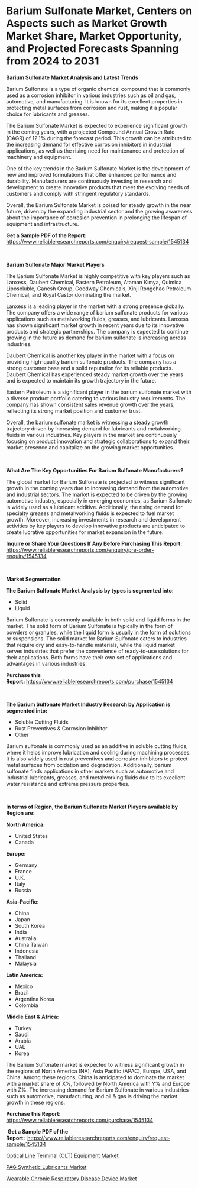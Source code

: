 <p><h1>Barium Sulfonate Market, Centers on Aspects such as Market Growth Market Share, Market Opportunity, and Projected Forecasts Spanning from 2024 to 2031</h1></p><p><strong>Barium Sulfonate Market Analysis and Latest Trends</strong></p>
<p><p>Barium Sulfonate is a type of organic chemical compound that is commonly used as a corrosion inhibitor in various industries such as oil and gas, automotive, and manufacturing. It is known for its excellent properties in protecting metal surfaces from corrosion and rust, making it a popular choice for lubricants and greases.</p><p>The Barium Sulfonate Market is expected to experience significant growth in the coming years, with a projected Compound Annual Growth Rate (CAGR) of 12.1% during the forecast period. This growth can be attributed to the increasing demand for effective corrosion inhibitors in industrial applications, as well as the rising need for maintenance and protection of machinery and equipment.</p><p>One of the key trends in the Barium Sulfonate Market is the development of new and improved formulations that offer enhanced performance and durability. Manufacturers are continuously investing in research and development to create innovative products that meet the evolving needs of customers and comply with stringent regulatory standards.</p><p>Overall, the Barium Sulfonate Market is poised for steady growth in the near future, driven by the expanding industrial sector and the growing awareness about the importance of corrosion prevention in prolonging the lifespan of equipment and infrastructure.</p></p>
<p><strong>Get a Sample PDF of the Report:&nbsp;</strong> <a href="https://www.reliableresearchreports.com/enquiry/request-sample/1545134">https://www.reliableresearchreports.com/enquiry/request-sample/1545134</a></p>
<p>&nbsp;</p>
<p><strong>Barium Sulfonate Major Market Players</strong></p>
<p><p>The Barium Sulfonate Market is highly competitive with key players such as Lanxess, Daubert Chemical, Eastern Petroleum, Ataman Kimya, Química Liposoluble, Ganesh Group, Goodway Chemicals, Xinji Rongchao Petroleum Chemical, and Royal Castor dominating the market. </p><p>Lanxess is a leading player in the market with a strong presence globally. The company offers a wide range of barium sulfonate products for various applications such as metalworking fluids, greases, and lubricants. Lanxess has shown significant market growth in recent years due to its innovative products and strategic partnerships. The company is expected to continue growing in the future as demand for barium sulfonate is increasing across industries.</p><p>Daubert Chemical is another key player in the market with a focus on providing high-quality barium sulfonate products. The company has a strong customer base and a solid reputation for its reliable products. Daubert Chemical has experienced steady market growth over the years and is expected to maintain its growth trajectory in the future.</p><p>Eastern Petroleum is a significant player in the barium sulfonate market with a diverse product portfolio catering to various industry requirements. The company has shown consistent sales revenue growth over the years, reflecting its strong market position and customer trust.</p><p>Overall, the barium sulfonate market is witnessing a steady growth trajectory driven by increasing demand for lubricants and metalworking fluids in various industries. Key players in the market are continuously focusing on product innovation and strategic collaborations to expand their market presence and capitalize on the growing market opportunities.</p></p>
<p>&nbsp;</p>
<p><strong>What Are The Key Opportunities For Barium Sulfonate Manufacturers?</strong></p>
<p><p>The global market for Barium Sulfonate is projected to witness significant growth in the coming years due to increasing demand from the automotive and industrial sectors. The market is expected to be driven by the growing automotive industry, especially in emerging economies, as Barium Sulfonate is widely used as a lubricant additive. Additionally, the rising demand for specialty greases and metalworking fluids is expected to fuel market growth. Moreover, increasing investments in research and development activities by key players to develop innovative products are anticipated to create lucrative opportunities for market expansion in the future.</p></p>
<p><strong>Inquire or Share Your Questions If Any Before Purchasing This Report:</strong> <a href="https://www.reliableresearchreports.com/enquiry/pre-order-enquiry/1545134">https://www.reliableresearchreports.com/enquiry/pre-order-enquiry/1545134</a></p>
<p>&nbsp;</p>
<p><strong>Market Segmentation</strong></p>
<p><strong>The Barium Sulfonate Market Analysis by types is segmented into:</strong></p>
<p><ul><li>Solid</li><li>Liquid</li></ul></p>
<p><p>Barium Sulfonate is commonly available in both solid and liquid forms in the market. The solid form of Barium Sulfonate is typically in the form of powders or granules, while the liquid form is usually in the form of solutions or suspensions. The solid market for Barium Sulfonate caters to industries that require dry and easy-to-handle materials, while the liquid market serves industries that prefer the convenience of ready-to-use solutions for their applications. Both forms have their own set of applications and advantages in various industries.</p></p>
<p><strong>Purchase this Report:&nbsp;</strong><a href="https://www.reliableresearchreports.com/purchase/1545134">https://www.reliableresearchreports.com/purchase/1545134</a></p>
<p>&nbsp;</p>
<p><strong>The Barium Sulfonate Market Industry Research by Application is segmented into:</strong></p>
<p><ul><li>Soluble Cutting Fluids</li><li>Rust Preventives & Corrosion Inhibitor</li><li>Other</li></ul></p>
<p><p>Barium sulfonate is commonly used as an additive in soluble cutting fluids, where it helps improve lubrication and cooling during machining processes. It is also widely used in rust preventives and corrosion inhibitors to protect metal surfaces from oxidation and degradation. Additionally, barium sulfonate finds applications in other markets such as automotive and industrial lubricants, greases, and metalworking fluids due to its excellent water resistance and extreme pressure properties.</p></p>
<p>&nbsp;</p>
<p><strong>In terms of Region, the Barium Sulfonate Market Players available by Region are:</strong></p>
<p>
    <p> <strong> North America: </strong>
        <ul>
            <li>United States</li>
            <li>Canada</li>
        </ul>
        </p> 
    <p> <strong> Europe: </strong>
        <ul>
            <li>Germany</li>
            <li>France</li>
            <li>U.K.</li>
            <li>Italy</li>
            <li>Russia</li>
        </ul>
        </p> 
    <p> <strong> Asia-Pacific: </strong>
        <ul>
            <li>China</li>
            <li>Japan</li>
            <li>South Korea</li>
            <li>India</li>
            <li>Australia</li>
            <li>China Taiwan</li>
            <li>Indonesia</li>
            <li>Thailand</li>
            <li>Malaysia</li>
        </ul>
        </p> 
    <p> <strong> Latin America: </strong>
        <ul>
            <li>Mexico</li>
            <li>Brazil</li>
            <li>Argentina Korea</li>
            <li>Colombia</li>
        </ul>
        </p> 
    <p> <strong> Middle East & Africa: </strong>
        <ul>
            <li>Turkey</li>
            <li>Saudi</li>
            <li>Arabia</li>
            <li>UAE</li>
            <li>Korea</li>
        </ul>
    </p>
    </p>
<p><p>The Barium Sulfonate market is expected to witness significant growth in the regions of North America (NA), Asia Pacific (APAC), Europe, USA, and China. Among these regions, China is anticipated to dominate the market with a market share of X%, followed by North America with Y% and Europe with Z%. The increasing demand for Barium Sulfonate in various industries such as automotive, manufacturing, and oil & gas is driving the market growth in these regions.</p></p>
<p><strong>Purchase this Report: </strong><a href="https://www.reliableresearchreports.com/purchase/1545134">https://www.reliableresearchreports.com/purchase/1545134</a></p>
<p>&nbsp;<strong>Get a Sample PDF of the Report:&nbsp;&nbsp;</strong><a href="https://www.reliableresearchreports.com/enquiry/request-sample/1545134">https://www.reliableresearchreports.com/enquiry/request-sample/1545134</a></p>
<p><strong></strong></p>
<p><p><a href="https://view.publitas.com/reportprime-1/optical-line-terminal-olt-equipment-market-research-report-reveals-the-latest-trends-and-opportunities-of-this-market-for-period-from-2023-2030/">Optical Line Terminal (OLT) Equipment Market</a></p><p><a href="https://view.publitas.com/reportprime-1/pag-synthetic-lubricants-market-a-comprehensive-report-of-its-market-share-growth-trends-2023-2030/">PAG Synthetic Lubricants Market</a></p><p><a href="https://view.publitas.com/reportprime-1/wearable-chronic-respiratory-disease-device-market-size-evaluating-its-market-trends-growth-and-projections-2023-2030/">Wearable Chronic Respiratory Disease Device Market</a></p></p>